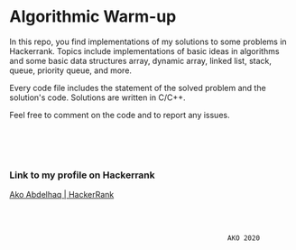 
# Algorithmic Warm-up

  
In this repo, you find implementations of my solutions to some problems in Hackerrank. Topics include implementations of basic ideas in algorithms and some basic data structures array, dynamic array, linked list, stack, queue, priority queue, and more.

Every code file includes the statement of the solved problem and the solution's code. Solutions are written in C/C++.

Feel free to comment on the code and to report any issues.


<br/>
<br/>
<br/>

### Link to my profile on Hackerrank 
[Ako Abdelhaq | HackerRank](https://www.hackerrank.com/profile/ako_abdelhaq)

<br/>
<br/>

											        	  AKO 2020
